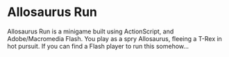 # Allosaurus Run

Allosaurus Run is a minigame built using ActionScript, and Adobe/Macromedia Flash. You play as a spry Allosaurus, fleeing a T-Rex in hot pursuit. If you can find a Flash player to run this somehow...
